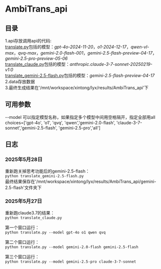 # AmbiTrans_api  

## 目录  
1.api存放调用api的代码:  
[translate.py](https://github.com/magfox26/AmbiTrans_api/blob/main/api/translate.py)包括的模型：*gpt-4o-2024-11-20*，*o1-2024-12-17*，*qwen-vl-max*，*qvq-max*，*gemini-2.0-flash-001*，*gemini-2.5-flash-preview-04-17*，*gemini-2.5-pro-preview-05-06*  
[translate_claude.py](https://github.com/magfox26/AmbiTrans_api/blob/main/api/translate_claude.py)包括的模型：*anthropic.claude-3-7-sonnet-20250219-v1:0*     
[translate_gemini-2.5-flash.py](https://github.com/magfox26/AmbiTrans_api/blob/main/api/translate_gemini-2.5-flash.py)包括的模型：*gemini-2.5-flash-preview-04-17*  
2.data存放数据  
3.最终生成结果在'/mnt/workspace/xintong/lyx/results/AmbiTrans_api'下

## 可用参数   
--model 可以指定模型名称，如果指定多个模型中间用空格隔开，指定全部用all  
choices=['gpt-4o', 'o1', 'qvq', 'qwen','gemini-2.0-flash', 'claude-3-7-sonnet','gemini-2.5-flash', 'gemini-2.5-pro','all']  

## 日志  
### 2025年5月28日  
重新跑关掉思考功能后的gemini-2.5-flash：  
`python translate_gemini-2.5-flash.py`  
最终结果保存在'/mnt/workspace/xintong/lyx/results/AmbiTrans_api/gemini-2.5-flash'文件夹下
  
### 2025年5月27日  
重新跑claude3.7的结果：  
`python translate_claude.py`

第一个窗口运行：  
`python translate.py --model gpt-4o o1 qwen qvq`

第二个窗口运行：  
`python translate.py --model gemini-2.0-flash gemini-2.5-flash`

第三个窗口运行：  
`python translate.py --model gemini-2.5-pro claude-3-7-sonnet`
